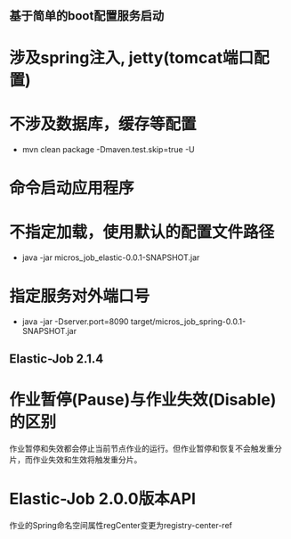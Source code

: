 ## 基于简单的boot配置服务启动
# 涉及spring注入, jetty(tomcat端口配置)
# 不涉及数据库，缓存等配置
* mvn clean package -Dmaven.test.skip=true -U

# 命令启动应用程序
#  不指定加载，使用默认的配置文件路径
* java -jar micros_job_elastic-0.0.1-SNAPSHOT.jar

# 指定服务对外端口号
* java -jar -Dserver.port=8090 target/micros_job_spring-0.0.1-SNAPSHOT.jar

## Elastic-Job 2.1.4
# 作业暂停(Pause)与作业失效(Disable)的区别
作业暂停和失效都会停止当前节点作业的运行。但作业暂停和恢复不会触发重分片，而作业失效和生效将触发重分片。
# Elastic-Job 2.0.0版本API
作业的Spring命名空间属性regCenter变更为registry-center-ref
# 
